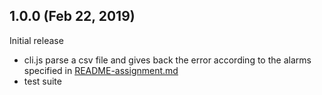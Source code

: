 ## 1.0.0 (Feb 22, 2019)

Initial release
  - cli.js parse a csv file and gives back the error according to the alarms specified in [README-assignment.md](./README-assignment.md)
  - test suite